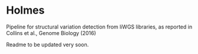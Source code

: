 # Holmes
Pipeline for structural variation detection from liWGS libraries, as reported in Collins et al., Genome Biology (2016)

Readme to be updated very soon.

